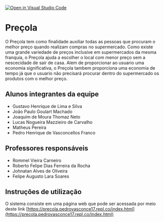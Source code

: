 [![Open in Visual Studio Code](https://classroom.github.com/assets/open-in-vscode-c66648af7eb3fe8bc4f294546bfd86ef473780cde1dea487d3c4ff354943c9ae.svg)](https://classroom.github.com/online_ide?assignment_repo_id=7612805&assignment_repo_type=AssignmentRepo)
# Preçola
O Preçola tem como finalidade auxiliar todas as pessoas que procuram o melhor preço quando realizam compras no supermercado. Como existe uma grande variedade de preços inclusive em supermercados da mesma franquia, o Preçola ajuda a escolher o local com menor preço sem a nescecidade de sair de casa. Alem de proporcionar ao usuario uma economia significativa, o Preçola tambem proporciona uma economia de tempo já que o usuario não precisará procurar dentro do supermercado os produtos com o melhor preço.

## Alunos integrantes da equipe

* Gustavo Henrique de Lima e Silva
* João Paulo Goulart Machado
* Joaquim de Moura Thomaz Neto
* Lucas Nogueira Mazzieiro de Carvalho
* Matheus Pereira
* Pedro Henrique de Vasconcellos Franco

## Professores responsáveis

* Rommel Vieira Carneiro
* Roberto Felipe Dias Ferreira da Rocha
* Johnatan Alves de Oliveira
* Felipe Augusto Lara Soares

## Instruções de utilização

O sistema consiste em uma página web que pode ser acessada por meio deste link [https://precola.pedrovasconce17.repl.co/index.html](https://precola.pedrovasconce17.repl.co/index.html)
